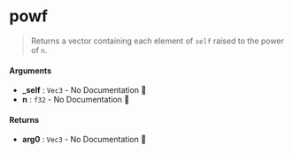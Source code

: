 # powf

>  Returns a vector containing each element of `self` raised to the power of `n`.

#### Arguments

- **\_self** : `Vec3` \- No Documentation 🚧
- **n** : `f32` \- No Documentation 🚧

#### Returns

- **arg0** : `Vec3` \- No Documentation 🚧